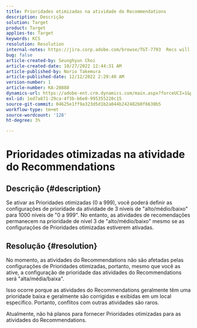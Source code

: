 ```yaml
---
title: Prioridades otimizadas na atividade do Recommendations
description: Descrição
solution: Target
product: Target
applies-to: Target
keywords: KCS
resolution: Resolution
internal-notes: https://jira.corp.adobe.com/browse/TGT-7793  Recs will not have fine grained priorities. We will only have slider for it.
bug: false
article-created-by: Seunghyun Choi
article-created-date: 10/27/2022 12:44:31 AM
article-published-by: Norio Takemura
article-published-date: 12/12/2022 2:29:40 AM
version-number: 1
article-number: KA-20888
dynamics-url: https://adobe-ent.crm.dynamics.com/main.aspx?forceUCI=1&pagetype=entityrecord&etn=knowledgearticle&id=8994c97d-9055-ed11-bba2-6045bd006b4b
exl-id: 1ed7a871-29ca-4f3b-b6e0-995355220c15
source-git-commit: 04625e1ff9a323d5d1b2a044b242482b0f6630b5
workflow-type: tm+mt
source-wordcount: '128'
ht-degree: 3%

---
```


# Prioridades otimizadas na atividade do Recommendations

## Descrição {#description}

Se ativar as Prioridades otimizadas (0 a 999), você poderá definir as configurações de prioridade da atividade de 3 níveis de &quot;alto/médio/baixo&quot; para 1000 níveis de &quot;0 a 999&quot;. No entanto, as atividades de recomendações permanecem na prioridade de nível 3 de &quot;alto/médio/baixo&quot; mesmo se as configurações de Prioridades otimizadas estiverem ativadas.

## Resolução {#resolution}


No momento, as atividades do Recommendations não são afetadas pelas configurações de Prioridades otimizadas, portanto, mesmo que você as ative, a configuração de prioridade das atividades do Recommendations será &quot;alta/média/baixa&quot;.

Isso ocorre porque as atividades do Recommendations geralmente têm uma prioridade baixa e geralmente são corrigidas e exibidas em um local específico. Portanto, conflitos com outras atividades são raros.

Atualmente, não há planos para fornecer Prioridades otimizadas para as atividades do Recommendations.
